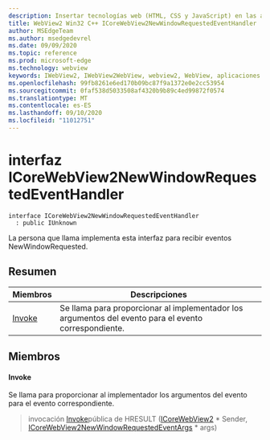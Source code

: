 ```yaml
---
description: Insertar tecnologías web (HTML, CSS y JavaScript) en las aplicaciones nativas con el control Microsoft Edge WebView2
title: WebView2 Win32 C++ ICoreWebView2NewWindowRequestedEventHandler
author: MSEdgeTeam
ms.author: msedgedevrel
ms.date: 09/09/2020
ms.topic: reference
ms.prod: microsoft-edge
ms.technology: webview
keywords: IWebView2, IWebView2WebView, webview2, WebView, aplicaciones Win32, Win32, Edge, ICoreWebView2, ICoreWebView2Controller, control de explorador, HTML Edge, ICoreWebView2NewWindowRequestedEventHandler
ms.openlocfilehash: 99fb8261e6ed170b09bc87f9a1372e0e2cc53954
ms.sourcegitcommit: 0faf538d5033508af4320b9b89c4ed99872f0574
ms.translationtype: MT
ms.contentlocale: es-ES
ms.lasthandoff: 09/10/2020
ms.locfileid: "11012751"
---
```

# interfaz ICoreWebView2NewWindowRequestedEventHandler 

```
interface ICoreWebView2NewWindowRequestedEventHandler
  : public IUnknown
```

La persona que llama implementa esta interfaz para recibir eventos NewWindowRequested.

## Resumen

 Miembros                        | Descripciones
--------------------------------|---------------------------------------------
[Invoke](#invoke) | Se llama para proporcionar al implementador los argumentos del evento para el evento correspondiente.

## Miembros

#### Invoke 

Se llama para proporcionar al implementador los argumentos del evento para el evento correspondiente.

> invocación [Invoke](#invoke)pública de HRESULT ([ICoreWebView2](icorewebview2.md) * Sender, [ICoreWebView2NewWindowRequestedEventArgs](icorewebview2newwindowrequestedeventargs.md) * args)

